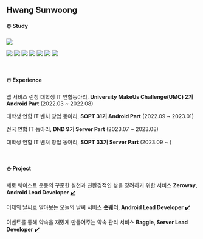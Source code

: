 ## Hwang Sunwoong
#### ☃️ Study
<a href="https://solved.ac/sunwoong"><img src="http://mazassumnida.wtf/api/v2/generate_badge?boj=sunwoong"/></a>

<img src="https://img.shields.io/badge/Java-007396?style=flat&logo=OpenJDK&logoColor=white"/> <img src="https://img.shields.io/badge/Kotlin-7F52FF?style=flat&logo=Kotlin&logoColor=white"/> <img src="https://img.shields.io/badge/Spring-6DB33F?style=flat&logo=Spring&logoColor=white"/> <img src="https://img.shields.io/badge/SpringBoot-6DB33F?style=flat&logo=SpringBoot&logoColor=white"/> <img src="https://img.shields.io/badge/AWS-232F3E?style=flat&logo=Amazon AWS&logoColor=white"/> <img src="https://img.shields.io/badge/MySQL-4479A1?style=flat&logo=MySQL&logoColor=white"/> <img src="https://img.shields.io/badge/Docker-2496ED?style=flat&logo=Docker&logoColor=white"/>

<br>

#### ☃️ Experience
앱 서비스 런칭 대학생 IT 연합동아리, **University MakeUs Challenge(UMC) 2기 Android Part** (2022.03 ~ 2022.08)

대학생 연합 IT 벤처 창업 동아리, **SOPT 31기 Android Part** (2022.09 ~ 2023.01)

전국 연합 IT 동아리, **DND 9기 Server Part** (2023.07 ~ 2023.08)

대학생 연합 IT 벤처 창업 동아리, **SOPT 33기 Server Part** (2023.09 ~ )

<br>

#### ⛄️ Project
제로 웨이스트 운동의 꾸준한 실천과 친환경적인 삶을 장려하기 위한 서비스 **Zeroway, Android Lead Developer** [✔️](https://github.com/Zeroway-GreenFriends/Zeroway-Android)

어제의 날씨로 알아보는 오늘의 날씨 서비스 **숏웨더, Android Lead Developer** [✔️](https://github.com/TeamShortWeather/ShortWeather-AOS)

이벤트를 통해 약속을 재밌게 만들어주는 약속 관리 서비스 **Baggle, Server Lead Developer** [✔️](https://github.com/dnd-side-project/dnd-9th-2-backend)

<br>
